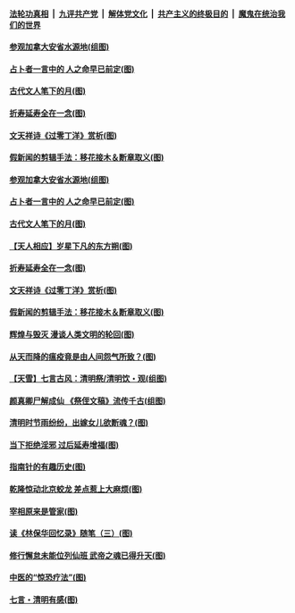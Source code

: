 

####  [法轮功真相](../../../../basic/blob/master/README.md?t=04062030) &nbsp;|&nbsp; [九评共产党](../../../../9ping.md/blob/master/README.md?t=04062030) &nbsp;|&nbsp; [解体党文化](../../../../jtdwh.md/blob/master/README.md?t=04062030)  &nbsp;|&nbsp; [共产主义的终极目的](../../../../gczydzjmd.md/blob/master/README.md?t=04062030) &nbsp;|&nbsp; [魔鬼在统治我们的世界](../../../../mgztzwmdsj.md/blob/master/README.md?t=04062030) 

#### [参观加拿大安省水源地(组图)](../pages/p7/928259.md?t=04062030) 

#### [占卜者一言中的 人之命早已前定(图)](../pages/p7/928517.md?t=04062030) 

#### [古代文人笔下的月(图)](../pages/p7/928361.md?t=04062030) 

#### [折寿延寿全在一念(图)](../pages/p7/928271.md?t=04062030) 

#### [文天祥诗《过零丁洋》赏析(图)](../pages/p7/928360.md?t=04062030) 

#### [假新闻的剪辑手法：移花接木＆断章取义(图)](../pages/p7/928568.md?t=04062030) 

#### [参观加拿大安省水源地(组图)](../pages/p7/928259.md?t=04062030) 

#### [占卜者一言中的 人之命早已前定(图)](../pages/p7/928517.md?t=04062030) 

#### [古代文人笔下的月(图)](../pages/p7/928361.md?t=04062030) 

#### [【天人相应】岁星下凡的东方朔(图)](../pages/p7/928270.md?t=04062030) 

#### [折寿延寿全在一念(图)](../pages/p7/928271.md?t=04062030) 

#### [文天祥诗《过零丁洋》赏析(图)](../pages/p7/928360.md?t=04062030) 

#### [假新闻的剪辑手法：移花接木＆断章取义(图)](../pages/p7/928568.md?t=04062030) 

#### [辉煌与毁灭 漫谈人类文明的轮回(图)](../pages/p7/928269.md?t=04062030) 

#### [从天而降的瘟疫竟是由人间怨气所致？(图)](../pages/p7/928375.md?t=04062030) 

#### [【天雪】七言古风：清明祭/清明饮・观(组图)](../pages/p7/928585.md?t=04062030) 

#### [颜真卿尸解成仙 《祭侄文稿》流传千古(组图)](../pages/p7/926379.md?t=04062030) 

#### [清明时节雨纷纷，出嫁女儿欲断魂？(图)](../pages/p7/928229.md?t=04062030) 

#### [当下拒绝淫邪 过后延寿增福(图)](../pages/p7/928142.md?t=04062030) 

#### [指南针的有趣历史(图)](../pages/p7/927838.md?t=04062030) 

#### [乾隆惊动北京蛟龙 差点惹上大麻烦(图)](../pages/p7/928247.md?t=04062030) 

#### [宰相原来是管家(图)](../pages/p7/927841.md?t=04062030) 

#### [读《林保华回忆录》随笔（三）(图)](../pages/p7/927928.md?t=04062030) 

#### [修行懈怠未能位列仙班 武帝之魂已得升天(图)](../pages/p7/927921.md?t=04062030) 

#### [中医的“惊恐疗法”(图)](../pages/p7/927840.md?t=04062030) 

#### [七言・清明有感(图)](../pages/p7/928236.md?t=04062030) 

